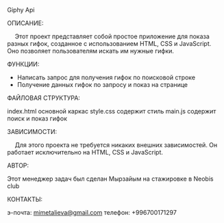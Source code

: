Giphy Api

ОПИСАНИЕ:

  Этот проект представляет собой простое приложение для показа разных гифок, созданное с использованием HTML, CSS и JavaScript. Оно позволяет пользователям искать им нужные гифки.

ФУНКЦИИ:

-  Написать запрос для получения гифок по поисковой строке
-  Получение данных гифок по запросу и показ на странице

ФАЙЛОВАЯ СТРУКТУРА:

index.html основной каркас 
style.css содержит стиль
main.js содержит поиск и показ гифок

ЗАВИСИМОСТИ:

  Для этого проекта не требуется никаких внешних зависимостей. Он работает исключительно на HTML, CSS и JavaScript.

АВТОР:

Этот менеджер задач был сделан Мырзайым на стажировке в Neobis club

КОНТАКТЫ:

э-почта: mimetalieva@gmail.com
телефон: +996700171297
